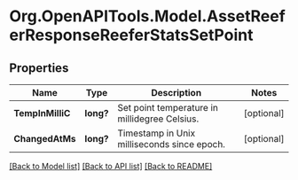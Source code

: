 # Org.OpenAPITools.Model.AssetReeferResponseReeferStatsSetPoint
## Properties

Name | Type | Description | Notes
------------ | ------------- | ------------- | -------------
**TempInMilliC** | **long?** | Set point temperature in millidegree Celsius. | [optional] 
**ChangedAtMs** | **long?** | Timestamp in Unix milliseconds since epoch. | [optional] 

[[Back to Model list]](../README.md#documentation-for-models) [[Back to API list]](../README.md#documentation-for-api-endpoints) [[Back to README]](../README.md)

